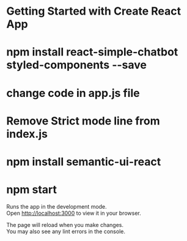 # Getting Started with Create React App
# npm install react-simple-chatbot styled-components --save
# change code in app.js file
# Remove Strict mode line from index.js
# npm install semantic-ui-react
# npm start


Runs the app in the development mode.\
Open [http://localhost:3000](http://localhost:3000) to view it in your browser.

The page will reload when you make changes.\
You may also see any lint errors in the console.

